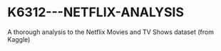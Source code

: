 # K6312---NETFLIX-ANALYSIS
A thorough analysis to the Netflix Movies and TV Shows dataset (from Kaggle)
